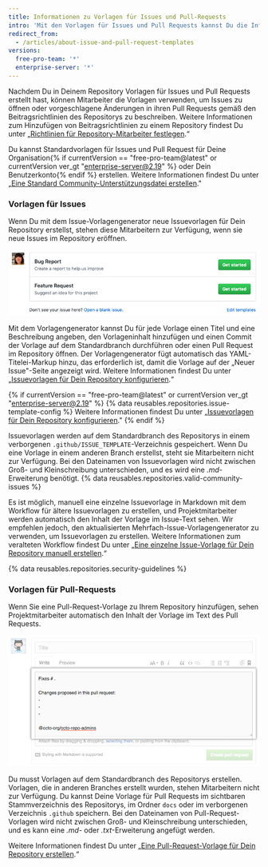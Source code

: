 ```yaml
---
title: Informationen zu Vorlagen für Issues und Pull-Requests
intro: 'Mit den Vorlagen für Issues und Pull Requests kannst Du die Informationen anpassen und standardisieren, die Mitarbeiter beim Öffnen von Issues und Pull Requests in Deinem Repository einschließen sollen.'
redirect_from:
  - /articles/about-issue-and-pull-request-templates
versions:
  free-pro-team: '*'
  enterprise-server: '*'
---
```


Nachdem Du in Deinem Repository Vorlagen für Issues und Pull Requests erstellt hast, können Mitarbeiter die Vorlagen verwenden, um Issues zu öffnen oder vorgeschlagene Änderungen in ihren Pull Requests gemäß den Beitragsrichtlinien des Repositorys zu beschreiben. Weitere Informationen zum Hinzufügen von Beitragsrichtlinien zu einem Repository findest Du unter „[Richtlinien für Repository-Mitarbeiter festlegen](/articles/setting-guidelines-for-repository-contributors).“

Du kannst Standardvorlagen für Issues und Pull Request für Deine Organisation{% if currentVersion == "free-pro-team@latest" or currentVersion ver_gt "enterprise-server@2.19" %} oder Dein Benutzerkonto{% endif %} erstellen. Weitere Informationen findest Du unter „[Eine Standard Community-Unterstützungsdatei erstellen](/github/building-a-strong-community/creating-a-default-community-health-file)."

### Vorlagen für Issues

Wenn Du mit dem Issue-Vorlagengenerator neue Issuevorlagen für Dein Repository erstellst, stehen diese Mitarbeitern zur Verfügung, wenn sie neue Issues im Repository eröffnen.

![„Neuer Issue"-Seite mit Auswahlmöglichkeiten für Issuevorlagen](/assets/images/help/issues/new-issue-page-with-multiple-templates.png)

Mit dem Vorlagengenerator kannst Du für jede Vorlage einen Titel und eine Beschreibung angeben, den Vorlageninhalt hinzufügen und einen Commit der Vorlage auf dem Standardbranch durchführen oder einen Pull Request im Repository öffnen. Der Vorlagengenerator fügt automatisch das YAML-Titelei-Markup hinzu, das erforderlich ist, damit die Vorlage auf der „Neuer Issue"-Seite angezeigt wird. Weitere Informationen findest Du unter „[Issuevorlagen für Dein Repository konfigurieren](/articles/configuring-issue-templates-for-your-repository).“

{% if currentVersion == "free-pro-team@latest" or currentVersion ver_gt "enterprise-server@2.19" %}
{% data reusables.repositories.issue-template-config %} Weitere Informationen findest Du unter „[Issuevorlagen für Dein Repository konfigurieren](/github/building-a-strong-community/configuring-issue-templates-for-your-repository#configuring-the-template-chooser)."
{% endif %}

Issuevorlagen werden auf dem Standardbranch des Repositorys in einem verborgenen `.github/ISSUE_TEMPLATE`-Verzeichnis gespeichert. Wenn Du eine Vorlage in einem anderen Branch erstellst, steht sie Mitarbeitern nicht zur Verfügung. Bei den Dateinamen von Issuevorlagen wird nicht zwischen Groß- und Kleinschreibung unterschieden, und es wird eine *.md*-Erweiterung benötigt. {% data reusables.repositories.valid-community-issues %}

Es ist möglich, manuell eine einzelne Issuevorlage in Markdown mit dem Workflow für ältere Issuevorlagen zu erstellen, und Projektmitarbeiter werden automatisch den Inhalt der Vorlage im Issue-Text sehen. Wir empfehlen jedoch, den aktualisierten Mehrfach-Issue-Vorlagengenerator zu verwenden, um Issuevorlagen zu erstellen. Weitere Informationen zum veralteten Workflow findest Du unter „[Eine einzelne Issue-Vorlage für Dein Repository manuell erstellen](/articles/manually-creating-a-single-issue-template-for-your-repository).“

{% data reusables.repositories.security-guidelines %}

### Vorlagen für Pull-Requests

Wenn Sie eine Pull-Request-Vorlage zu Ihrem Repository hinzufügen, sehen Projektmitarbeiter automatisch den Inhalt der Vorlage im Text des Pull Requests.

![Beispiel für eine Pull-Request-Vorlage](/assets/images/help/pull_requests/pr-template-sample.png)

Du musst Vorlagen auf dem Standardbranch des Repositorys erstellen. Vorlagen, die in anderen Branches erstellt wurden, stehen Mitarbeitern nicht zur Verfügung. Du kannst Deine Vorlage für Pull Requests im sichtbaren Stammverzeichnis des Repositorys, im Ordner `docs` oder im verborgenen Verzeichnis `.github` speichern. Bei den Dateinamen von Pull-Request-Vorlagen wird nicht zwischen Groß- und Kleinschreibung unterschieden, und es kann eine *.md*- oder *.txt*-Erweiterung angefügt werden.

Weitere Informationen findest Du unter „[Eine Pull-Request-Vorlage für Dein Repository erstellen](/articles/creating-a-pull-request-template-for-your-repository).“
